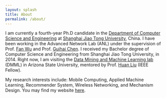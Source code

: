```yaml
---
layout: splash
title: About
permalink: /about/
---
```


I am currently a fourth-year Ph.D candidate in the [Department of Computer Science and Engineering](http://www.cs.sjtu.edu.cn/) at [Shanghai Jiao Tong University](http://www.sjtu.edu.cn/), China. I have been working in the Advanced Network Lab (ANL) under the supervision of Prof. [Fan Wu](http://www.cs.sjtu.edu.cn/~fwu/) and Prof. [Guihai Chen](http://cs.nju.edu.cn/gchen/). I received my Bachelor degree of Computer Science and Engineering from Shanghai Jiao Tong University, in 2014. Right now, I am visiting the [Data Mining and Machine Learning lab](http://dmml.asu.edu/) (DMML) in Arizona State University, mentored by Prof. [Huan Liu](http://www.public.asu.edu/~huanliu/) (IEEE Fellow).

My research interests include: Mobile Computing, Applied Machine Learning, Recommender System, Wireless Networking, and Mechanism Design. You may find my website  [here](https://sites.google.com/site/yangshuo9999/).
